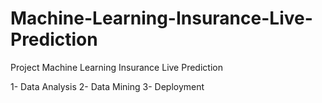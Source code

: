 # Machine-Learning-Insurance-Live-Prediction
Project Machine Learning Insurance Live Prediction

1- Data Analysis
2- Data Mining
3- Deployment

